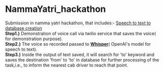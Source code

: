 # NammaYatri_hackathon
Submission in namma yatri hackathon, that includes:- <ins>Speech to text to database creation</ins> </br>
<b>Step1.)</b> Demonstration of voice call via twilio service that saves the voice( for demonstration purpose).</br>
<b>Step2.)</b> The voice so recorded passed to <b><ins>Whisper</ins></b>( OpenAI's model for speech to text).</br>
<b>Step3.)</b> Inside the output of text saved, it will search for 'to' keyword and saves the destination 'from' to 'to' in database for further processing of the task,i.e., to inform the nearest cab driver to reach that point.
